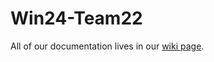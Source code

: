 # Win24-Team22

All of our documentation lives in our [wiki page](https://github.com/StanfordCS194/Win24-Team22/wiki).
